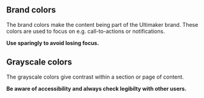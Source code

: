 ## Brand colors

The brand colors make the content being part of the Ultimaker brand. These colors are used to
focus on e.g. call-to-actions or notifications.

**Use sparingly to avoid losing focus.**

## Grayscale colors


The grayscale colors give contrast within a section or page of content.

**Be aware of accessibility and always check
legibilty with other users.**
